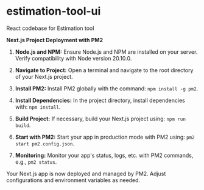 # estimation-tool-ui

React codebase for Estimation tool

**Next.js Project Deployment with PM2**

1. **Node.js and NPM:**
   Ensure Node.js and NPM are installed on your server. Verify compatibility with Node version 20.10.0.

2. **Navigate to Project:**
   Open a terminal and navigate to the root directory of your Next.js project.

3. **Install PM2:**
   Install PM2 globally with the command: `npm install -g pm2`.

4. **Install Dependencies:**
   In the project directory, install dependencies with: `npm install`.

5. **Build Project:**
   If necessary, build your Next.js project using: `npm run build`.

6. **Start with PM2:**
   Start your app in production mode with PM2 using: `pm2 start pm2.config.json`.

7. **Monitoring:**
   Monitor your app's status, logs, etc. with PM2 commands, e.g., `pm2 status`.

Your Next.js app is now deployed and managed by PM2. Adjust configurations and environment variables as needed.
